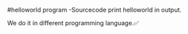 
#helloworld program
-Sourcecode print helloworld in output.

We do it in different programming language.✅
